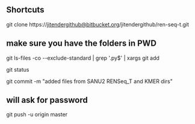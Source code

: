 Shortcuts
----------

 


git clone https://jitendergithub@bitbucket.org/jitendergithub/ren-seq-t.git

## make sure you have the folders in PWD

git ls-files -co --exclude-standard | grep '\.py$' | xargs git add

git status

git commit -m "added files from SANU2 RENSeq_T and KMER dirs"

##  will ask for password 
git push -u origin master
